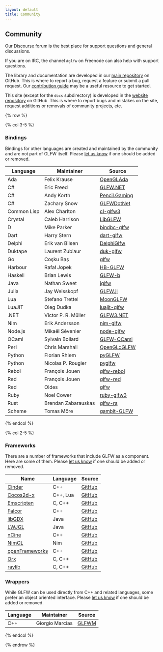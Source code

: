 ```yaml
---
layout: default
title: Community
---
```


## Community

Our [Discourse forum](https://discourse.glfw.org/) is the best place for support
questions and general discussions.

If you are on IRC, the channel `#glfw` on Freenode can also help with support
questions.

The library and documentation are developed in our [main
repository](https://github.com/glfw/glfw) on GitHub.  This is where to report
a bug, request a feature or submit a pull request.  Our [contribution
guide](https://github.com/glfw/glfw/blob/master/docs/CONTRIBUTING.md) may be
a useful resource to get started.

This site (except for the `docs` subdirectory) is developed in the [website
repository](https://github.com/glfw/website) on GitHub.  This is where to report
bugs and mistakes on the site, request additions or removals of community
projects, etc.

{% row %}

{% col 3-5 %}

### Bindings

Bindings for other languages are created and maintained by the community and are
not part of GLFW itself.  Please [let us
know](https://github.com/glfw/website/issues) if one should be added or removed.

| Language    | Maintainer          | Source |
| ----------- | ------------------- | ------- |
| Ada         | Felix Krause        | [OpenGLAda](https://github.com/flyx/OpenGLAda) |
| C#          | Eric Freed          | [GLFW.NET](https://github.com/ForeverZer0/glfw-net)
| C#          | Andy Korth          | [Pencil.Gaming](https://github.com/andykorth/Pencil.Gaming) |
| C#          | Zachary Snow        | [GLFWDotNet](https://github.com/smack0007/GLFWDotNet) |
| Common Lisp | Alex Charlton       | [cl-glfw3](https://github.com/AlexCharlton/cl-glfw3) |
| Crystal     | Caleb Harrison      | [LibGLFW](https://github.com/calebuharrison/LibGLFW) |
| D           | Mike Parker         | [bindbc-glfw](https://github.com/BindBC/bindbc-glfw) |
| Dart        | Harry Stern         | [dart-glfw](https://github.com/google/dart-glfw) |
| Delphi      | Erik van Bilsen     | [DelphiGlfw](https://github.com/neslib/DelphiGlfw) |
| Duktape     | Laurent Zubiaur     | [duk-glfw](https://github.com/lzubiaur/duk-glfw) |
| Go          | Coşku Baş           | [glfw](https://github.com/go-gl/glfw) |
| Harbour     | Rafał Jopek         | [HB-GLFW](https://github.com/rjopek/hb-glfw) |
| Haskell     | Brian Lewis         | [GLFW-b](https://github.com/bsl/GLFW-b) |
| Java        | Nathan Sweet        | [jglfw](https://github.com/badlogic/jglfw) |
| Julia       | Jay Weisskopf       | [GLFW.jl](https://github.com/JuliaGL/GLFW.jl) |
| Lua         | Stefano Trettel     | [MoonGLFW](https://github.com/stetre/moonglfw) |
| LuaJIT      | Oleg Dudka          | [luajit-glfw](https://github.com/Playermet/luajit-glfw) |
| .NET        | Victor P. R. Müller | [GLFW3.NET](https://github.com/realvictorprm/GLFW3.NET) |
| Nim         | Erik Andersson      | [nim-glfw](https://github.com/EXetoC/nim-glfw) |
| Node.js     | Mikaël Sévenier     | [node-glfw](https://github.com/mikeseven/node-glfw) |
| OCaml       | Sylvain Boilard     | [GLFW-OCaml](https://github.com/SylvainBoilard/GLFW-OCaml) |
| Perl        | Chris Marshall      | [OpenGL::GLFW](https://metacpan.org/pod/OpenGL::GLFW) |
| Python      | Florian Rhiem       | [pyGLFW](https://github.com/FlorianRhiem/pyGLFW) |
| Python      | Nicolas P. Rougier  | [pyglfw](https://github.com/rougier/pyglfw) |
| Rebol       | François Jouen      | [glfw-rebol](https://github.com/ldci/glfw-rebol) |
| Red         | François Jouen      | [glfw-red](https://github.com/ldci/glfw-red) |
| Red         | Oldes               | [glfw](https://github.com/red/code/tree/master/Library/GLFW) |
| Ruby        | Noel Cower          | [ruby-glfw3](https://github.com/nilium/ruby-glfw3) |
| Rust        | Brendan Zabarauskas | [glfw-rs](https://github.com/bjz/glfw-rs) |
| Scheme      | Tomas Möre          | [gambit-GLFW](https://github.com/black0range/gambit-GLFW) |

{% endcol %}

{% col 2-5 %}

### Frameworks

There are a number of frameworks that include GLFW as a component.  Here are
some of them.  Please [let us know](https://github.com/glfw/website/issues) if
one should be added or removed.

| Name                                          | Language | Source |
| --------------------------------------------- | -------- | ---------------- |
| [Cinder](https://libcinder.org/)              | C++      | [GitHub](https://github.com/cinder/Cinder)
| [Cocos2d-x](http://cocos2d-x.org/cocos2dx)    | C++, Lua | [GitHub](https://github.com/cocos2d/cocos2d-x)
| [Emscripten](http://emscripten.org/)          | C, C++   | [GitHub](https://github.com/kripken/emscripten)
| [Falcor](https://developer.nvidia.com/falcor) | C++      | [GitHub](https://github.com/nvidiagameworks/falcor)
| [libGDX](https://libgdx.badlogicgames.com/)   | Java     | [GitHub](https://github.com/libgdx/libgdx/)
| [LWJGL](https://www.lwjgl.org/)               | Java     | [GitHub](https://github.com/LWJGL/lwjgl3/)
| [nCine](https://ncine.github.io/)             | C++      | [GitHub](https://github.com/nCine/nCine)
| [NimGL](https://nimgl.dev)                    | Nim      | [GitHub](https://github.com/nimgl/nimgl)
| [openFrameworks](https://openframeworks.cc/)  | C++      | [GitHub](https://github.com/openframeworks/openFrameworks/)
| [Orx](https://orx-project.org/)               | C, C++   | [GitHub](https://github.com/orx/orx)
| [raylib](https://www.raylib.com/)             | C, C++   | [GitHub](https://github.com/raysan5/raylib)

### Wrappers

While GLFW can be used directly from C++ and related languages, some prefer an
object oriented interface.  Please [let us
know](https://github.com/glfw/website/issues) if one should be added or removed.

| Language | Maintainer      | Source |
| -------- | --------------- | ------ |
| C++      | Giorgio Marcias | [GLFWM](https://github.com/giorgiomarcias/glfwm)

{% endcol %}

{% endrow %}

